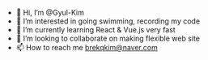 - 👋 Hi, I’m @Gyul-Kim
- 👀 I’m interested in going swimming, recording my code
- 🌱 I’m currently learning React & Vue.js very fast
- 💞️ I’m looking to collaborate on making flexible web site
- 📫 How to reach me brekqkim@naver.com

<!---
Gyul-Kim/Gyul-Kim is a ✨ special ✨ repository because its `README.md` (this file) appears on your GitHub profile.
You can click the Preview link to take a look at your changes.
--->
